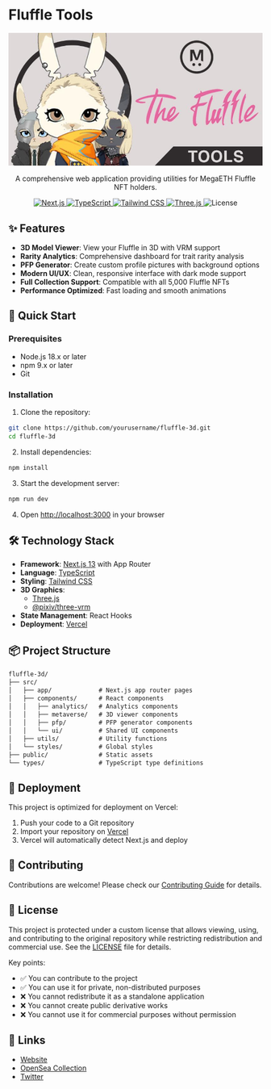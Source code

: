 # Fluffle Tools

<div align="center">
  <img src="/public/socialpreview.jpg" alt="Fluffle Tools Preview" width="600" />
  <p>A comprehensive web application providing utilities for MegaETH Fluffle NFT holders.</p>
</div>

<div align="center">
  <a href="https://nextjs.org">
    <img src="https://img.shields.io/badge/Next.js-13-black" alt="Next.js" />
  </a>
  <a href="https://www.typescriptlang.org">
    <img src="https://img.shields.io/badge/TypeScript-5-blue" alt="TypeScript" />
  </a>
  <a href="https://tailwindcss.com">
    <img src="https://img.shields.io/badge/Tailwind-3-38bdf8" alt="Tailwind CSS" />
  </a>
  <a href="https://threejs.org">
    <img src="https://img.shields.io/badge/Three.js-Latest-black" alt="Three.js" />
  </a>
  <img src="https://img.shields.io/badge/License-Custom-red" alt="License" />
</div>

## ✨ Features

- **3D Model Viewer**: View your Fluffle in 3D with VRM support
- **Rarity Analytics**: Comprehensive dashboard for trait rarity analysis
- **PFP Generator**: Create custom profile pictures with background options
- **Modern UI/UX**: Clean, responsive interface with dark mode support
- **Full Collection Support**: Compatible with all 5,000 Fluffle NFTs
- **Performance Optimized**: Fast loading and smooth animations

## 🚀 Quick Start

### Prerequisites

- Node.js 18.x or later
- npm 9.x or later
- Git

### Installation

1. Clone the repository:

```bash
git clone https://github.com/yourusername/fluffle-3d.git
cd fluffle-3d
```

2. Install dependencies:

```bash
npm install
```

3. Start the development server:

```bash
npm run dev
```

4. Open [http://localhost:3000](http://localhost:3000) in your browser

## 🛠 Technology Stack

- **Framework**: [Next.js 13](https://nextjs.org/) with App Router
- **Language**: [TypeScript](https://www.typescriptlang.org/)
- **Styling**: [Tailwind CSS](https://tailwindcss.com/)
- **3D Graphics**:
  - [Three.js](https://threejs.org/)
  - [@pixiv/three-vrm](https://github.com/pixiv/three-vrm)
- **State Management**: React Hooks
- **Deployment**: [Vercel](https://vercel.com)

## 📦 Project Structure

```
fluffle-3d/
├── src/
│   ├── app/             # Next.js app router pages
│   ├── components/      # React components
│   │   ├── analytics/   # Analytics components
│   │   ├── metaverse/   # 3D viewer components
│   │   ├── pfp/         # PFP generator components
│   │   └── ui/          # Shared UI components
│   ├── utils/           # Utility functions
│   └── styles/          # Global styles
├── public/              # Static assets
└── types/               # TypeScript type definitions
```

## 🚢 Deployment

This project is optimized for deployment on Vercel:

1. Push your code to a Git repository
2. Import your repository on [Vercel](https://vercel.com/new)
3. Vercel will automatically detect Next.js and deploy

## 🤝 Contributing

Contributions are welcome! Please check our [Contributing Guide](CONTRIBUTING.md) for details.

## 📄 License

This project is protected under a custom license that allows viewing, using, and contributing to the original repository while restricting redistribution and commercial use. See the [LICENSE](LICENSE) file for details.

Key points:

- ✅ You can contribute to the project
- ✅ You can use it for private, non-distributed purposes
- ❌ You cannot redistribute it as a standalone application
- ❌ You cannot create public derivative works
- ❌ You cannot use it for commercial purposes without permission

## 🔗 Links

- [Website](https://fluffletools.com)
- [OpenSea Collection](https://opensea.io/collection/megaeth-nft-1)
- [Twitter](https://twitter.com/0x_ultra)
